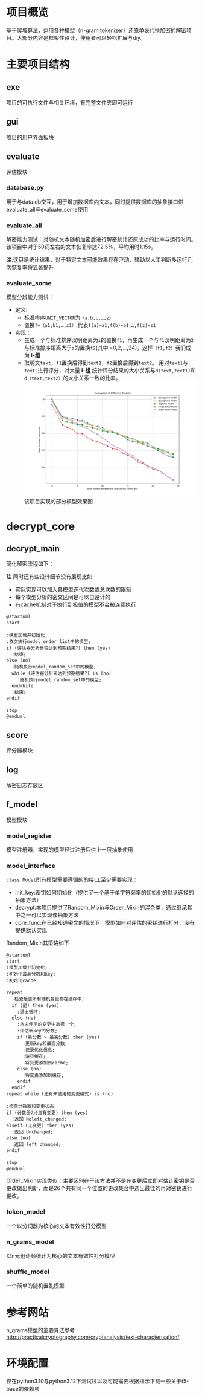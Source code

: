 # 项目概览
基于爬坡算法，运用各种模型（n-gram,tokenizer）还原单表代换加密的解密项目。大部分内容是框架性设计，使用者可以轻松扩展与diy。
# 主要项目结构
## exe
项目的可执行文件与相关环境，有完整文件夹即可运行
## gui
项目的用户界面板块
## evaluate
评估模块
### database\.py
用于与data.db交互，用于增加数据库内文本，同时提供数据库的抽象接口供evaluate_all与evaluate_some使用
### evaluate_all
解密能力测试：对随机文本随机加密后进行解密统计还原成功的比率与运行时间。该项目中对于50词左右的文本恢复率达72.5%，平均用时1.15s。 

 __注__:这只是统计结果，对于特定文本可能效果存在浮动，辅助以人工判断多运行几次恢复率将显著提升
### evaluate_some
模型分辨能力测试：
- 定义:
   - 标准排序```UNIT_VECTOR```为```（a,b,c,…,z）```
   - 置换```f=（a1,b1,…,z1）```,代表```f(a)=a1,f(b)=b1,…,f(z)=z1```
- 实现：
   - 生成一个与标准排序汉明距离为```i```的置换```f1```，再生成一个与```f1```汉明距离为```2```与标准排序距离大于```i```的置换```f2```(其中i=0,2,…,24)，这样```（f1,f2）```我们成为 __i-组__
   - 取明文```text```，```f1```置换后得到```text1```，```f2```置换后得到```text2```。 用对```text1```与```text2```进行评分，对大量 __i-组__ 统计评分结果的大小关系与```d(text,text1)```和```d（text,text2）```的大小关系一致的比率。
![该项目中模型的效果](./evaluate/analysis/png/Figure_1.png)
该项目实现的部分模型效果图
# decrypt_core
## decrypt_main
简化解密流程如下：

__注__ 同时还有些设计细节没有展现比如:
- 实际实现可以加入各模型迭代次数或总次数的限制
- 每个模型分析的密文区间是可以自设计的
- 有cache机制对于执行到极值的模型不会被连续执行
```PlantUML
@startuml
start

:模型加载并初始化;
:依次执行model_order_list中的模型;
if (评估器分析是否达到预期结果?) then (yes)
  :结束;
else (no)
  :随机执行model_random_set中的模型;
  while (评估器分析未达到预期结果?) is (no)
    :随机执行model_random_set中的模型;
  endwhile
  :结束;
endif

stop
@enduml

```
## score
评分器模块
## log
解密日志存放区
## f_model
模型模块
### model_register
模型注册器，实现的模型经过注册后供上一层抽象使用
### model_interface
```class Model```所有模型需要遵循的的接口,至少需要实现：
- init_key:密钥如何初始化（提供了一个基于单字符频率的初始化的默认选择的抽象方法）
- decrypt:本项目提供了Random_Mixin与Order_Mixin的混杂类，通过继承其中之一可以实现该抽象方法
- core_func:在已经知道密文的情况下，模型如何对评估的密钥进行打分，没有提供默认实现

Random_Mixin其策略如下
```plantuml
@startuml
start
:模型加载并初始化;
:初始化最高分数和key;
:初始化cache;

repeat
  :检查是否所有随机变更都在缓存中;
  if (是) then (yes)
    :退出循环;
  else (no)
    :从未使用的变更中选择一个;
    :评估新key的分数;
    if (新分数 > 最高分数) then (yes)
      :更新key和最高分数;
      :记录优化信息;
      :清空缓存;
      :将变更添加到cache;
    else (no)
      :将变更添加到缓存;
    endif
  endif
repeat while (还有未使用的变更模式) is (no)

:检查计数器和变更状态;
if (计数器为0且有变更) then (yes)
  :返回 Noleft_changed;
elseif (无变更) then (yes)
  :返回 Unchanged;
else (no)
  :返回 left_changed;
endif

stop
@enduml

```
Order_Mixin实现类似：主要区别在于该方法并不是在变更后立即对估计密钥是否更改做出判断，而是26个共有同一个位置的更改集合中选出最佳的再对密钥进行更改。
### token_model
一个以分词器为核心的文本有效性打分模型
### n_grams_model
以n元组词频统计为核心的文本有效性打分模型
### shuffle_model
一个简单的随机置乱模型
# 参考网站
n_grams模型的主要算法参考
http://practicalcryptography.com/cryptanalysis/text-characterisation/
# 环境配置
仅在python3.10与python3.12下测试过以及可能需要根据指示下载一些关于t5-base的依赖项